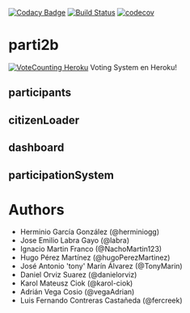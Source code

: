 [![Codacy Badge](https://api.codacy.com/project/badge/Grade/383f288fbcbc4c36b0dd585db568a23c)](https://www.codacy.com/app/karol-ciok/parti2b?utm_source=github.com&amp;utm_medium=referral&amp;utm_content=Arquisoft/parti2b&amp;utm_campaign=Badge_Grade)
[![Build Status](https://travis-ci.org/Arquisoft/parti2b.svg?branch=master)](https://travis-ci.org/Arquisoft/parti2b)
[![codecov](https://codecov.io/gh/Arquisoft/parti2b/branch/master/graph/badge.svg)](https://codecov.io/gh/Arquisoft/parti2b)
# parti2b
[![VoteCounting Heroku](https://img.shields.io/badge/View%20on-Heroku-ff69b4.svg)](http://votecounting4a.herokuapp.com/) Voting System en Heroku!

## participants
## citizenLoader
## dashboard
## participationSystem

# Authors

- Herminio García González (@herminiogg)
- Jose Emilio Labra Gayo (@labra)
- Ignacio Martin Franco (@NachoMartin123)
- Hugo Pérez Martínez (@hugoPerezMartinez)
- José Antonio 'tony' Marín Álvarez (@TonyMarin)
- Daniel Orviz Suarez (@danielorviz)
- Karol Mateusz Ciok (@karol-ciok)
- Adrián Vega Cosio (@vegaAdrian)
- Luis Fernando Contreras Castañeda (@fercreek)
